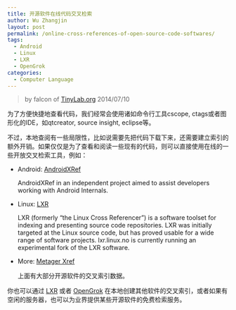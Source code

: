 ```yaml
---
title: 开源软件在线代码交叉检索
author: Wu Zhangjin
layout: post
permalink: /online-cross-references-of-open-source-code-softwares/
tags:
  - Android
  - Linux
  - LXR
  - OpenGrok
categories:
  - Computer Language
---
```


> by falcon of [TinyLab.org][2]
> 2014/07/10

为了方便快捷地查看代码，我们经常会使用诸如命令行工具cscope, ctags或者图形化的IDE，如qtcreator, source insight, eclipse等。

不过，本地查阅有一些局限性，比如说需要先把代码下载下来，还需要建立索引的额外开销。如果仅仅是为了查看和阅读一些现有的代码，则可以直接使用在线的一些开放交叉检索工具，例如：

* Android: [AndroidXRef][3]

  AndroidXRef in an independent project aimed to assist developers working with Android Internals.

* Linux: [LXR][4]

  LXR (formerly &#8220;the Linux Cross Referencer&#8221;) is a software toolset for indexing and presenting source code repositories. LXR was initially targeted at the Linux source code, but has proved usable for a wide range of software projects. lxr.linux.no is currently running an experimental fork of the LXR software.

* More: [Metager Xref][5]

  上面有大部分开源软件的交叉索引数据。

你也可以通过 [LXR][6] 或者 [OpenGrok][7] 在本地创建其他软件的交叉索引，或者如果有空闲的服务器，也可以为业界提供某些开源软件的免费检索服务。





 [2]: http://tinylab.org
 [3]: http://androidxref.com/
 [4]: http://lxr.linux.no/
 [5]: http://code.metager.de/source/xref/
 [6]: http://sourceforge.net/projects/lxr/
 [7]: http://opengrok.github.io/OpenGrok/

